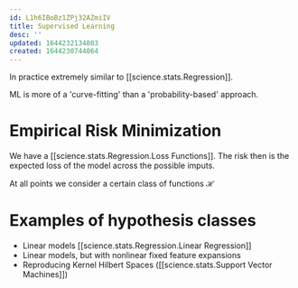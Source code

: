 ```yaml
---
id: L1h6IBoBz1ZPj32AZmiIV
title: Supervised Learning
desc: ''
updated: 1644232134803
created: 1644230744064
---
```



In practice extremely similar to [[science.stats.Regression]].

ML is more of a 'curve-fitting' than a 'probability-based' approach.

# Empirical Risk Minimization

We have a [[science.stats.Regression.Loss Functions]]. The risk then is the 
expected loss of the model across the possible imputs. 
 
 At all points we consider a certain class of functions $\mathcal{H}$

 # Examples of hypothesis classes
 
 * Linear models [[science.stats.Regression.Linear Regression]]
 * Linear models, but with nonlinear fixed feature expansions
 * Reproducing Kernel Hilbert Spaces ([[science.stats.Support Vector Machines]]) 







